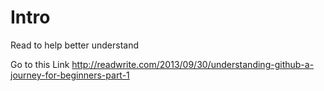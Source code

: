 # Intro
Read to help better understand

Go to this Link
http://readwrite.com/2013/09/30/understanding-github-a-journey-for-beginners-part-1
